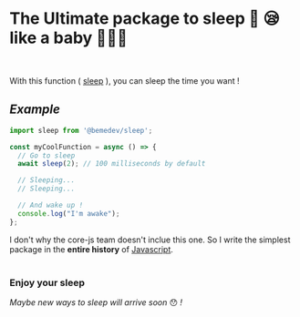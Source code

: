 # The Ultimate package to sleep 🛌 😪 like a baby 👩🏾‍🍼

 <br>

With this function (
[sleep](https://github.com/chlbri/sleep/blob/dev/src/index.ts) ), you can
sleep the time you want !

## _Example_

```typescript
import sleep from '@bemedev/sleep';

const myCoolFunction = async () => {
  // Go to sleep
  await sleep(2); // 100 milliseconds by default

  // Sleeping...
  // Sleeping...

  // And wake up !
  console.log("I'm awake");
};
```

I don't why the core-js team doesn't inclue this one. So I write the
simplest package in the **entire history** of
[Javascript](https://www.javascript.com). <br> <br>

### Enjoy your sleep

_Maybe new ways to sleep will arrive soon_ 😯 _!_
